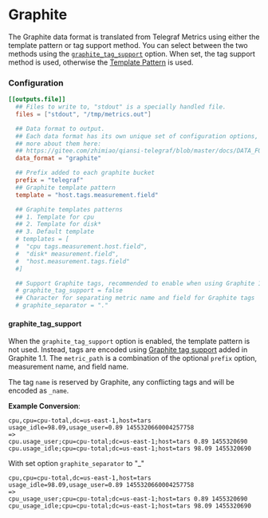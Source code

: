 # Graphite

The Graphite data format is translated from Telegraf Metrics using either the
template pattern or tag support method.  You can select between the two
methods using the [`graphite_tag_support`](#graphite-tag-support) option.  When set, the tag support
method is used, otherwise the [Template Pattern](templates) is used.

### Configuration

```toml
[[outputs.file]]
  ## Files to write to, "stdout" is a specially handled file.
  files = ["stdout", "/tmp/metrics.out"]

  ## Data format to output.
  ## Each data format has its own unique set of configuration options, read
  ## more about them here:
  ## https://gitee.com/zhimiao/qiansi-telegraf/blob/master/docs/DATA_FORMATS_OUTPUT.md
  data_format = "graphite"

  ## Prefix added to each graphite bucket
  prefix = "telegraf"
  ## Graphite template pattern
  template = "host.tags.measurement.field"

  ## Graphite templates patterns
  ## 1. Template for cpu
  ## 2. Template for disk*
  ## 3. Default template
  # templates = [
  #  "cpu tags.measurement.host.field",
  #  "disk* measurement.field",
  #  "host.measurement.tags.field"
  #]

  ## Support Graphite tags, recommended to enable when using Graphite 1.1 or later.
  # graphite_tag_support = false
  ## Character for separating metric name and field for Graphite tags
  # graphite_separator = "."
```

#### graphite_tag_support

When the `graphite_tag_support` option is enabled, the template pattern is not
used.  Instead, tags are encoded using
[Graphite tag support](http://graphite.readthedocs.io/en/latest/tags.html)
added in Graphite 1.1.  The `metric_path` is a combination of the optional
`prefix` option, measurement name, and field name.

The tag `name` is reserved by Graphite, any conflicting tags and will be encoded as `_name`.

**Example Conversion**:
```
cpu,cpu=cpu-total,dc=us-east-1,host=tars usage_idle=98.09,usage_user=0.89 1455320660004257758
=>
cpu.usage_user;cpu=cpu-total;dc=us-east-1;host=tars 0.89 1455320690
cpu.usage_idle;cpu=cpu-total;dc=us-east-1;host=tars 98.09 1455320690
```
With set option `graphite_separator` to "_"
```
cpu,cpu=cpu-total,dc=us-east-1,host=tars usage_idle=98.09,usage_user=0.89 1455320660004257758
=>
cpu_usage_user;cpu=cpu-total;dc=us-east-1;host=tars 0.89 1455320690
cpu_usage_idle;cpu=cpu-total;dc=us-east-1;host=tars 98.09 1455320690
```

[templates]: /docs/TEMPLATE_PATTERN.md

